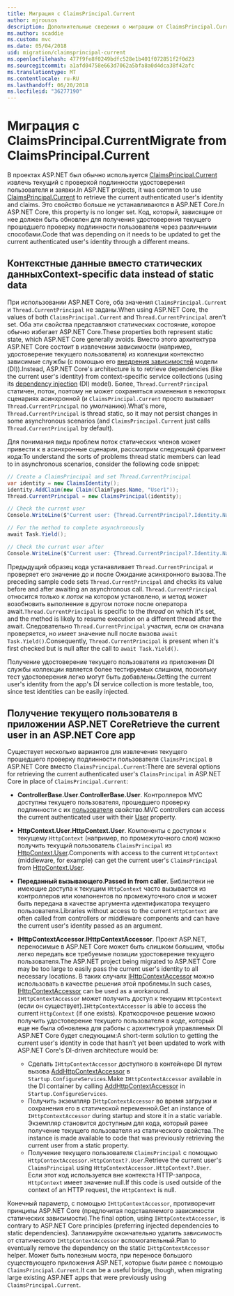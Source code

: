 ```yaml
---
title: Миграция с ClaimsPrincipal.Current
author: mjrousos
description: Дополнительные сведения о миграции от ClaimsPrincipal.Current для получения удостоверения текущего прошедшего проверку подлинности пользователя и утверждения в ASP.NET Core.
ms.author: scaddie
ms.custom: mvc
ms.date: 05/04/2018
uid: migration/claimsprincipal-current
ms.openlocfilehash: 477f9fe8f0249bdfc528e1b401f072851f2f0d23
ms.sourcegitcommit: a1afd04758e663d7062a5bfa8a0d4dca38f42afc
ms.translationtype: MT
ms.contentlocale: ru-RU
ms.lasthandoff: 06/20/2018
ms.locfileid: "36277190"
---
```

# <a name="migrate-from-claimsprincipalcurrent"></a><span data-ttu-id="ca19a-103">Миграция с ClaimsPrincipal.Current</span><span class="sxs-lookup"><span data-stu-id="ca19a-103">Migrate from ClaimsPrincipal.Current</span></span>

<span data-ttu-id="ca19a-104">В проектах ASP.NET был обычно используется [ClaimsPrincipal.Current](/dotnet/api/system.security.claims.claimsprincipal.current) извлечь текущий с проверкой подлинности удостоверения пользователя и заявки.</span><span class="sxs-lookup"><span data-stu-id="ca19a-104">In ASP.NET projects, it was common to use [ClaimsPrincipal.Current](/dotnet/api/system.security.claims.claimsprincipal.current) to retrieve the current authenticated user's identity and claims.</span></span> <span data-ttu-id="ca19a-105">Это свойство больше не устанавливаются в ASP.NET Core.</span><span class="sxs-lookup"><span data-stu-id="ca19a-105">In ASP.NET Core, this property is no longer set.</span></span> <span data-ttu-id="ca19a-106">Код, который, зависящие от нее должен быть обновлен для получения удостоверения текущего прошедшего проверку подлинности пользователя через различными способами.</span><span class="sxs-lookup"><span data-stu-id="ca19a-106">Code that was depending on it needs to be updated to get the current authenticated user's identity through a different means.</span></span>

## <a name="context-specific-data-instead-of-static-data"></a><span data-ttu-id="ca19a-107">Контекстные данные вместо статических данных</span><span class="sxs-lookup"><span data-stu-id="ca19a-107">Context-specific data instead of static data</span></span>

<span data-ttu-id="ca19a-108">При использовании ASP.NET Core, оба значения `ClaimsPrincipal.Current` и `Thread.CurrentPrincipal` не заданы.</span><span class="sxs-lookup"><span data-stu-id="ca19a-108">When using ASP.NET Core, the values of both `ClaimsPrincipal.Current` and `Thread.CurrentPrincipal` aren't set.</span></span> <span data-ttu-id="ca19a-109">Оба эти свойства представляют статических состояние, которое обычно избегает ASP.NET Core.</span><span class="sxs-lookup"><span data-stu-id="ca19a-109">These properties both represent static state, which ASP.NET Core generally avoids.</span></span> <span data-ttu-id="ca19a-110">Вместо этого архитектура ASP.NET Core состоит в извлечении зависимости (например, удостоверение текущего пользователя) из коллекции контекстно зависимые службы (с помощью его [внедрения зависимостей](xref:fundamentals/dependency-injection) модели (DI)).</span><span class="sxs-lookup"><span data-stu-id="ca19a-110">Instead, ASP.NET Core's architecture is to retrieve dependencies (like the current user's identity) from context-specific service collections (using its [dependency injection](xref:fundamentals/dependency-injection) (DI) model).</span></span> <span data-ttu-id="ca19a-111">Более, `Thread.CurrentPrincipal` статичен, поток, поэтому не может сохраняться изменения в некоторых сценариях асинхронной (и `ClaimsPrincipal.Current` просто вызывает `Thread.CurrentPrincipal` по умолчанию).</span><span class="sxs-lookup"><span data-stu-id="ca19a-111">What's more, `Thread.CurrentPrincipal` is thread static, so it may not persist changes in some asynchronous scenarios (and `ClaimsPrincipal.Current` just calls `Thread.CurrentPrincipal` by default).</span></span>

<span data-ttu-id="ca19a-112">Для понимания виды проблем поток статических членов может привести к в асинхронные сценарии, рассмотрим следующий фрагмент кода:</span><span class="sxs-lookup"><span data-stu-id="ca19a-112">To understand the sorts of problems thread static members can lead to in asynchronous scenarios, consider the following code snippet:</span></span>

```csharp
// Create a ClaimsPrincipal and set Thread.CurrentPrincipal
var identity = new ClaimsIdentity();
identity.AddClaim(new Claim(ClaimTypes.Name, "User1"));
Thread.CurrentPrincipal = new ClaimsPrincipal(identity);

// Check the current user
Console.WriteLine($"Current user: {Thread.CurrentPrincipal?.Identity.Name}");

// For the method to complete asynchronously
await Task.Yield();

// Check the current user after
Console.WriteLine($"Current user: {Thread.CurrentPrincipal?.Identity.Name}");
```

<span data-ttu-id="ca19a-113">Предыдущий образец кода устанавливает `Thread.CurrentPrincipal` и проверяет его значение до и после Ожидание асинхронного вызова.</span><span class="sxs-lookup"><span data-stu-id="ca19a-113">The preceding sample code sets `Thread.CurrentPrincipal` and checks its value before and after awaiting an asynchronous call.</span></span> <span data-ttu-id="ca19a-114">`Thread.CurrentPrincipal` относится только к *поток* на котором установлено, и метод может возобновить выполнение в другом потоке после оператора await.</span><span class="sxs-lookup"><span data-stu-id="ca19a-114">`Thread.CurrentPrincipal` is specific to the *thread* on which it's set, and the method is likely to resume execution on a different thread after the await.</span></span> <span data-ttu-id="ca19a-115">Следовательно `Thread.CurrentPrincipal` участия, если он сначала проверяется, но имеет значение null после вызова `await Task.Yield()`.</span><span class="sxs-lookup"><span data-stu-id="ca19a-115">Consequently, `Thread.CurrentPrincipal` is present when it's first checked but is null after the call to `await Task.Yield()`.</span></span>

<span data-ttu-id="ca19a-116">Получение удостоверение текущего пользователя из приложения DI службы коллекции является более тестируемых слишком, поскольку тест удостоверения легко могут быть добавлены.</span><span class="sxs-lookup"><span data-stu-id="ca19a-116">Getting the current user's identity from the app's DI service collection is more testable, too, since test identities can be easily injected.</span></span>

## <a name="retrieve-the-current-user-in-an-aspnet-core-app"></a><span data-ttu-id="ca19a-117">Получение текущего пользователя в приложении ASP.NET Core</span><span class="sxs-lookup"><span data-stu-id="ca19a-117">Retrieve the current user in an ASP.NET Core app</span></span>

<span data-ttu-id="ca19a-118">Существует несколько вариантов для извлечения текущего прошедшего проверку подлинности пользователя `ClaimsPrincipal` в ASP.NET Core вместо `ClaimsPrincipal.Current`:</span><span class="sxs-lookup"><span data-stu-id="ca19a-118">There are several options for retrieving the current authenticated user's `ClaimsPrincipal` in ASP.NET Core in place of `ClaimsPrincipal.Current`:</span></span>

* <span data-ttu-id="ca19a-119">**ControllerBase.User**.</span><span class="sxs-lookup"><span data-stu-id="ca19a-119">**ControllerBase.User**.</span></span> <span data-ttu-id="ca19a-120">Контроллеров MVC доступны текущего пользователя, прошедшего проверку подлинности с их [пользователя](/dotnet/api/microsoft.aspnetcore.mvc.controllerbase.user) свойство.</span><span class="sxs-lookup"><span data-stu-id="ca19a-120">MVC controllers can access the current authenticated user with their [User](/dotnet/api/microsoft.aspnetcore.mvc.controllerbase.user) property.</span></span>
* <span data-ttu-id="ca19a-121">**HttpContext.User**.</span><span class="sxs-lookup"><span data-stu-id="ca19a-121">**HttpContext.User**.</span></span> <span data-ttu-id="ca19a-122">Компоненты с доступом к текущему `HttpContext` (например, по промежуточного слоя) можно получить текущий пользователь `ClaimsPrincipal` из [HttpContext.User](/dotnet/api/microsoft.aspnetcore.http.httpcontext.user).</span><span class="sxs-lookup"><span data-stu-id="ca19a-122">Components with access to the current `HttpContext` (middleware, for example) can get the current user's `ClaimsPrincipal` from [HttpContext.User](/dotnet/api/microsoft.aspnetcore.http.httpcontext.user).</span></span>
* <span data-ttu-id="ca19a-123">**Переданный вызывающего**.</span><span class="sxs-lookup"><span data-stu-id="ca19a-123">**Passed in from caller**.</span></span> <span data-ttu-id="ca19a-124">Библиотеки не имеющие доступа к текущим `HttpContext` часто вызывается из контроллеров или компонентов по промежуточного слоя и может быть передана в качестве аргумента идентификатора текущего пользователя.</span><span class="sxs-lookup"><span data-stu-id="ca19a-124">Libraries without access to the current `HttpContext` are often called from controllers or middleware components and can have the current user's identity passed as an argument.</span></span>
* <span data-ttu-id="ca19a-125">**IHttpContextAccessor**.</span><span class="sxs-lookup"><span data-stu-id="ca19a-125">**IHttpContextAccessor**.</span></span> <span data-ttu-id="ca19a-126">Проект ASP.NET, переносимые в ASP.NET Core может быть слишком большим, чтобы легко передать все требуемые позиции удостоверение текущего пользователя.</span><span class="sxs-lookup"><span data-stu-id="ca19a-126">The ASP.NET project being migrated to ASP.NET Core may be too large to easily pass the current user's identity to all necessary locations.</span></span> <span data-ttu-id="ca19a-127">В таких случаях [IHttpContextAccessor](/dotnet/api/microsoft.aspnetcore.http.ihttpcontextaccessor) можно использовать в качестве решения этой проблемы.</span><span class="sxs-lookup"><span data-stu-id="ca19a-127">In such cases, [IHttpContextAccessor](/dotnet/api/microsoft.aspnetcore.http.ihttpcontextaccessor) can be used as a workaround.</span></span> <span data-ttu-id="ca19a-128">`IHttpContextAccessor` может получить доступ к текущим `HttpContext` (если он существует).</span><span class="sxs-lookup"><span data-stu-id="ca19a-128">`IHttpContextAccessor` is able to access the current `HttpContext` (if one exists).</span></span> <span data-ttu-id="ca19a-129">Краткосрочное решение можно получить удостоверение текущего пользователя в коде, который еще не была обновлена для работы с архитектурой управляемых DI ASP.NET Core будет следующим:</span><span class="sxs-lookup"><span data-stu-id="ca19a-129">A short-term solution to getting the current user's identity in code that hasn't yet been updated to work with ASP.NET Core's DI-driven architecture would be:</span></span>

  * <span data-ttu-id="ca19a-130">Сделать `IHttpContextAccessor` доступного в контейнере DI путем вызова [AddHttpContextAccessor](https://github.com/aspnet/Hosting/issues/793) в `Startup.ConfigureServices`.</span><span class="sxs-lookup"><span data-stu-id="ca19a-130">Make `IHttpContextAccessor` available in the DI container by calling [AddHttpContextAccessor](https://github.com/aspnet/Hosting/issues/793) in `Startup.ConfigureServices`.</span></span>
  * <span data-ttu-id="ca19a-131">Получить экземпляр `IHttpContextAccessor` во время загрузки и сохранения его в статической переменной.</span><span class="sxs-lookup"><span data-stu-id="ca19a-131">Get an instance of `IHttpContextAccessor` during startup and store it in a static variable.</span></span> <span data-ttu-id="ca19a-132">Экземпляр становится доступным для кода, который ранее получение текущего пользователя из статического свойства.</span><span class="sxs-lookup"><span data-stu-id="ca19a-132">The instance is made available to code that was previously retrieving the current user from a static property.</span></span>
  * <span data-ttu-id="ca19a-133">Получение текущего пользователя `ClaimsPrincipal` с помощью `HttpContextAccessor.HttpContext?.User`.</span><span class="sxs-lookup"><span data-stu-id="ca19a-133">Retrieve the current user's `ClaimsPrincipal` using `HttpContextAccessor.HttpContext?.User`.</span></span> <span data-ttu-id="ca19a-134">Если этот код используется вне контекста HTTP-запроса, `HttpContext` имеет значение null.</span><span class="sxs-lookup"><span data-stu-id="ca19a-134">If this code is used outside of the context of an HTTP request, the `HttpContext` is null.</span></span>

<span data-ttu-id="ca19a-135">Конечный параметр, с помощью `IHttpContextAccessor`, противоречит принципы ASP.NET Core (предпочитая подставляемого зависимости статических зависимости).</span><span class="sxs-lookup"><span data-stu-id="ca19a-135">The final option, using `IHttpContextAccessor`, is contrary to ASP.NET Core principles (preferring injected dependencies to static dependencies).</span></span> <span data-ttu-id="ca19a-136">Запланируйте окончательно удалить зависимость от статического `IHttpContextAccessor` вспомогательный.</span><span class="sxs-lookup"><span data-stu-id="ca19a-136">Plan to eventually remove the dependency on the static `IHttpContextAccessor` helper.</span></span> <span data-ttu-id="ca19a-137">Может быть полезным моста, при переносе большого существующего приложения ASP.NET, которые были ранее с помощью `ClaimsPrincipal.Current`.</span><span class="sxs-lookup"><span data-stu-id="ca19a-137">It can be a useful bridge, though, when migrating large existing ASP.NET apps that were previously using `ClaimsPrincipal.Current`.</span></span>
